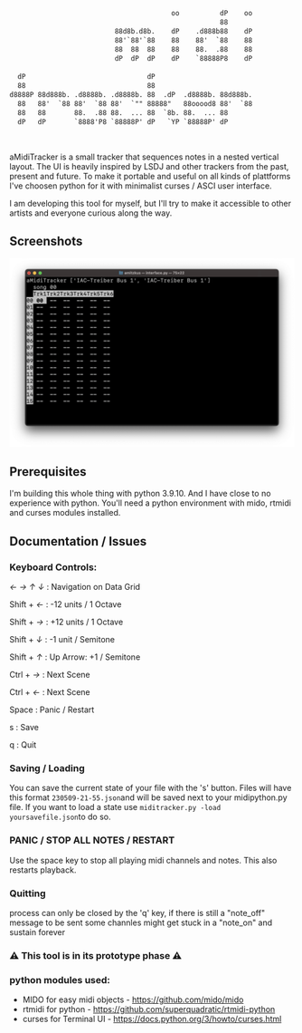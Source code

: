 ```


                                        oo          dP    oo 
                                                    88       
                          88d8b.d8b.    dP    .d888b88    dP 
                          88'`88'`88    88    88'  `88    88 
                          88  88  88    88    88.  .88    88 
                          dP  dP  dP    dP    `88888P8    dP  
                                                                       
  dP                              dP                         
  88                              88                         
d8888P 88d888b. .d8888b. .d8888b. 88  .dP  .d8888b. 88d888b. 
  88   88'  `88 88'  `88 88'  `"" 88888"   88ooood8 88'  `88 
  88   88       88.  .88 88.  ... 88  `8b. 88.  ... 88       
  dP   dP       `8888'P8 `88888P' dP   `YP `88888P' dP       
                                                             
                                                                  
```                                 


aMidiTracker is a small tracker that sequences notes in a nested vertical layout. The UI is heavily inspired by LSDJ and other trackers from the past, present and future. To make it portable and useful on all kinds of plattforms I've choosen python for it with minimalist curses / ASCI user interface.

I am developing this tool for myself, but I'll try to make it accessible to other artists and everyone curious along the way.

## Screenshots

![screenshot](/Documentation/Screenshot_2023-05-02.png)


## Prerequisites

I'm building this whole thing with python 3.9.10. And I have close to no experience with python. You'll need a python environment with mido, rtmidi and curses modules installed.

## Documentation / Issues




### Keyboard Controls:
*← → ↑ ↓* : Navigation on Data Grid

Shift + *←* : -12 units / 1 Octave

Shift + *→* : +12 units / 1 Octave

Shift + *↓* : -1 unit / Semitone

Shift + *↑* : Up Arrow: +1 / Semitone



Ctrl + *→* :  Next Scene

Ctrl + *←* :  Next Scene


Space : Panic / Restart

s : Save

q : Quit


### Saving / Loading
You can save the current state of your file with the 's' button. Files will have this format ```230509-21-55.json```and will be saved next to your midipython.py file. If you want to load a state use ```miditracker.py -load yoursavefile.json```to do so.

### PANIC / STOP ALL NOTES / RESTART
Use the space key to stop all playing midi channels and notes. This also restarts playback.

### Quitting
process can only be closed by the 'q' key, if there is still a "note_off" message to be sent some channles might get stuck in a "note_on" and sustain forever


### ⚠️ This tool is in its prototype phase ⚠️

### python modules used:
- MIDO for easy midi objects - https://github.com/mido/mido
- rtmidi for python - https://github.com/superquadratic/rtmidi-python
- curses for Terminal UI - https://docs.python.org/3/howto/curses.html
